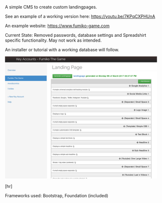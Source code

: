 A simple CMS to create custom landingpages.

See an example of a working version here: https://youtu.be/7KPqCXPHUnA

An example website: https://www.fumiko-game.com

Current State: Removed passwords, database settings and Spreadshirt specific functionality. May not work as intended.

An installer or tutorial with a working database will follow.

![preview](doc/example.png)

[hr]

Frameworks used: Bootstrap, Foundation (included)
